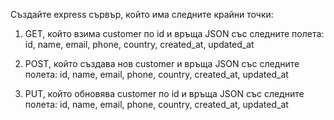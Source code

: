 Създайте express сървър, който има следните крайни точки:

1. GET, който взима customer по id и връща JSON със следните полета: 
    id, name, email, phone, country, created_at, updated_at

2. POST, който създава нов customer и връща JSON със следните полета:
    id, name, email, phone, country, created_at, updated_at

3. PUT, който обновява customer по id и връща JSON със следните полета:
    id, name, email, phone, country, created_at, updated_at
